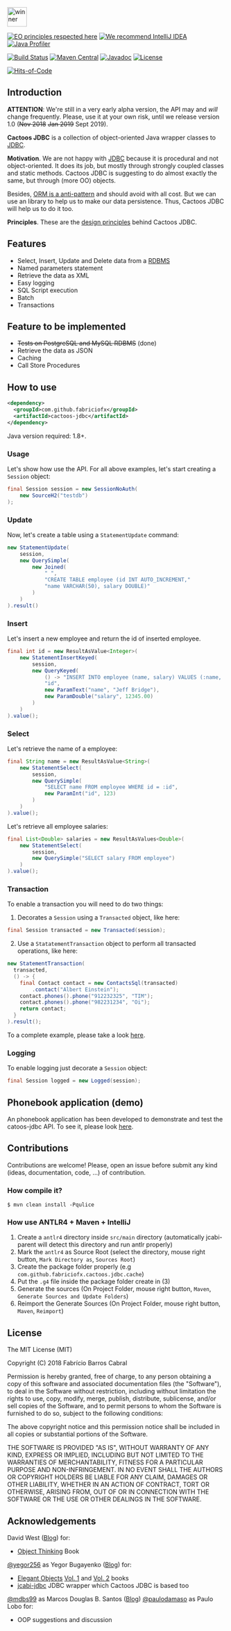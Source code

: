 <a href="https://www.yegor256.com/2018/09/30/award-2019.html">
  <img src="//www.yegor256.com/images/award/2019/winner-fabriciofx.png"
  style="height:45px;" alt='winner'/></a>

[![EO principles respected here](http://www.elegantobjects.org/badge.svg)](http://www.elegantobjects.org)
[![We recommend IntelliJ IDEA](http://www.elegantobjects.org/intellij-idea.svg)](https://www.jetbrains.com/idea/)
[![Java Profiler](https://www.ej-technologies.com/images/product_banners/jprofiler_small.png)](https://www.ej-technologies.com/products/jprofiler/overview.html)

[![Build Status](https://travis-ci.org/fabriciofx/cactoos-jdbc.svg?branch=master)](https://travis-ci.org/fabriciofx/cactoos-jdbc)
[![Maven Central](https://img.shields.io/maven-central/v/com.github.fabriciofx/cactoos-jdbc.svg)](https://search.maven.org/artifact/com.github.fabriciofx/cactoos-jdbc/0.2.1/jar)
[![Javadoc](http://www.javadoc.io/badge/com.github.fabriciofx/cactoos-jdbc.svg)](http://www.javadoc.io/doc/com.github.fabriciofx/cactoos-jdbc)
[![License](https://img.shields.io/badge/license-MIT-green.svg)](https://github.com/fabriciofx/cactoos-jdbc/blob/master/LICENSE.txt)

[![Hits-of-Code](https://hitsofcode.com/github/fabriciofx/cactoos-jdbc)](https://hitsofcode.com/view/github/fabriciofx/cactoos-jdbc)

## Introduction

**ATTENTION**: We're still in a very early alpha version, the API may and
*will* change frequently. Please, use it at your own risk, until we release
version 1.0 (~~Nov 2018~~ ~~Jan 2019~~ Sept 2019).

**Cactoos JDBC** is a collection of object-oriented Java wrapper classes to
[JDBC](https://en.wikipedia.org/wiki/Java_Database_Connectivity).

**Motivation**.
We are not happy with
[JDBC](https://en.wikipedia.org/wiki/Java_Database_Connectivity)
because it is procedural and not object-oriented. It does its job, but mostly
through strongly coupled classes and static methods. Cactoos JDBC is suggesting
to do almost exactly the same, but through (more OO) objects.

Besides, [ORM is a
anti-pattern](https://www.yegor256.com/2014/12/01/orm-offensive-anti-pattern.html)
and should avoid with all cost. But we can use an library to help us to make
our data persistence. Thus, Cactoos JDBC will help us to do it too.

**Principles**.
These are the [design principles](http://www.elegantobjects.org#principles)
behind Cactoos JDBC.


## Features

- Select, Insert, Update and Delete data from a
[RDBMS](https://en.wikipedia.org/wiki/Relational_database_management_system)
- Named parameters statement
- Retrieve the data as XML
- Easy logging
- SQL Script execution
- Batch
- Transactions


## Feature to be implemented
- ~~Tests on PostgreSQL and MySQL RDBMS~~ (done)
- Retrieve the data as JSON
- Caching
- Call Store Procedures


## How to use

```xml
<dependency>
  <groupId>com.github.fabriciofx</groupId>
  <artifactId>cactoos-jdbc</artifactId>
</dependency>
```

Java version required: 1.8+.


### Usage
Let's show how use the API. For all above examples, let's start creating a
`Session` object:
```java
final Session session = new SessionNoAuth(
    new SourceH2("testdb")
);
```

### Update
Now, let's create a table using a `StatementUpdate` command:
```java
new StatementUpdate(
    session,
    new QuerySimple(
        new Joined(
            " ",
            "CREATE TABLE employee (id INT AUTO_INCREMENT,"
            "name VARCHAR(50), salary DOUBLE)"
        )
    )
).result()
```

### Insert
Let's insert a new employee and return the id of inserted employee.
```java
final int id = new ResultAsValue<Integer>(
    new StatementInsertKeyed(
        session,
        new QueryKeyed(
            () -> "INSERT INTO employee (name, salary) VALUES (:name, :salary)",
            "id",
            new ParamText("name", "Jeff Bridge"),
            new ParamDouble("salary", 12345.00)
        )
    )
).value();
```

### Select
Let's retrieve the name of a employee:
```java
final String name = new ResultAsValue<String>(
    new StatementSelect(
        session,
        new QuerySimple(
            "SELECT name FROM employee WHERE id = :id",
            new ParamInt("id", 123)
        )
    )
).value();
```

Let's retrieve all employee salaries:
```java
final List<Double> salaries = new ResultAsValues<Double>(
    new StatementSelect(
        session,
        new QuerySimple("SELECT salary FROM employee")
    )
).value();
```

### Transaction
To enable a transaction you will need to do two things:
1. Decorates a `Session` using a `Transacted` object, like here:
```java
final Session transacted = new Transacted(session);
```
2. Use a `StatatementTransaction` object to perform all transacted operations,
like here:
```java
new StatementTransaction(
  transacted,
  () -> {
    final Contact contact = new ContactsSql(transacted)
        .contact("Albert Einstein");
    contact.phones().phone("912232325", "TIM");
    contact.phones().phone("982231234", "Oi");
    return contact;
  }
).result();
```

To a complete example, please take a look [here](https://github.com/fabriciofx/cactoos-jdbc/blob/master/src/test/java/com/github/fabriciofx/cactoos/jdbc/stmt/TransactionTest.java).

### Logging
To enable logging just decorate a `Session` object:
```java
final Session logged = new Logged(session);
```

## Phonebook application (demo)

An phonebook application has been developed to demonstrate and test the
catoos-jdbc API. To see it, please look [here](https://github.com/fabriciofx/cactoos-jdbc/tree/master/src/test/java/com/github/fabriciofx/cactoos/jdbc/phonebook).


## Contributions

Contributions are welcome! Please, open an issue before submit any kind (ideas,
documentation, code, ...) of contribution.

### How compile it?

```
$ mvn clean install -Pqulice
```

### How use ANTLR4 + Maven + IntelliJ

1. Create a `antlr4` directory inside `src/main` directory (automatically
jcabi-parent will detect this directory and run antlr properly)
2. Mark the `antlr4` as Source Root (select the directory, mouse right button,
`Mark Directory as`, `Sources Root`)
3. Create the package folder properly (e.g
`com.github.fabriciofx.cactoos.jdbc.cache`)
4. Put the `.g4` file inside the package folder create in (3)
5. Generate the sources (On Project Folder, mouse right button, `Maven`,
`Generate Sources and Update Folders`)
6. Reimport the Generate Sources (On Project Folder, mouse right button,
`Maven`, `Reimport`)


## License

The MIT License (MIT)

Copyright (C) 2018 Fabrício Barros Cabral

Permission is hereby granted, free of charge, to any person obtaining a copy
of this software and associated documentation files (the "Software"), to deal
in the Software without restriction, including without limitation the rights
to use, copy, modify, merge, publish, distribute, sublicense, and/or sell
copies of the Software, and to permit persons to whom the Software is
furnished to do so, subject to the following conditions:

The above copyright notice and this permission notice shall be included in
all copies or substantial portions of the Software.

THE SOFTWARE IS PROVIDED "AS IS", WITHOUT WARRANTY OF ANY KIND, EXPRESS OR
IMPLIED, INCLUDING BUT NOT LIMITED TO THE WARRANTIES OF MERCHANTABILITY,
FITNESS FOR A PARTICULAR PURPOSE AND NON-INFRINGEMENT. IN NO EVENT SHALL THE
AUTHORS OR COPYRIGHT HOLDERS BE LIABLE FOR ANY CLAIM, DAMAGES OR OTHER
LIABILITY, WHETHER IN AN ACTION OF CONTRACT, TORT OR OTHERWISE, ARISING FROM,
OUT OF OR IN CONNECTION WITH THE SOFTWARE OR THE USE OR OTHER DEALINGS IN THE
SOFTWARE.


## Acknowledgements

David West ([Blog](http://davewest.us/)) for:
- [Object Thinking](http://amzn.to/2BVeiNl) Book

[@yegor256](https://github.com/yegor256) as Yegor Bugayenko ([Blog](https://wwww.yegor256.com)) for:
- [Elegant Objects](https://www.yegor256.com/elegant-objects.html) [Vol. 1](http://amzn.to/2BXdZSs) and [Vol. 2](http://amzn.to/2BuFFP4) books
- [jcabi-jdbc](https://jdbc.jcabi.com/index.html) JDBC wrapper which Cactoos JDBC is based too

[@mdbs99](https://github.com/mdbs99) as Marcos Douglas B. Santos ([Blog](https://wwww.objectpascalprogramming.com))
[@paulodamaso](https://github.com/paulodamaso) as Paulo Lobo for:
- OOP suggestions and discussion
